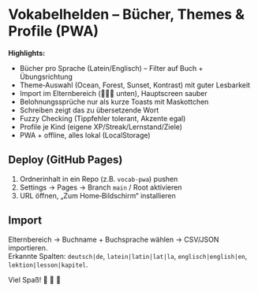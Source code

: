 
# Vokabelhelden – Bücher, Themes & Profile (PWA)

**Highlights:**
- Bücher pro Sprache (Latein/Englisch) – Filter auf Buch + Übungsrichtung
- Theme‑Auswahl (Ocean, Forest, Sunset, Kontrast) mit guter Lesbarkeit
- Import im Elternbereich (👨‍👧‍👦 unten), Hauptscreen sauber
- Belohnungssprüche nur als kurze Toasts mit Maskottchen
- Schreiben zeigt das zu übersetzende Wort
- Fuzzy Checking (Tippfehler tolerant, Akzente egal)
- Profile je Kind (eigene XP/Streak/Lernstand/Ziele)
- PWA + offline, alles lokal (LocalStorage)

## Deploy (GitHub Pages)
1. Ordnerinhalt in ein Repo (z.B. `vocab-pwa`) pushen
2. Settings → Pages → Branch `main` / Root aktivieren
3. URL öffnen, „Zum Home‑Bildschirm“ installieren

## Import
Elternbereich → Buchname + Buchsprache wählen → CSV/JSON importieren.  
Erkannte Spalten: `deutsch|de`, `latein|latin|lat|la`, `englisch|english|en`, `lektion|lesson|kapitel`.

Viel Spaß! 🐢 🐸 🐑
